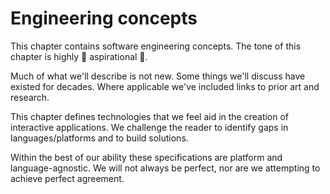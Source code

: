 # Engineering concepts

This chapter contains software engineering concepts. The tone of this chapter is highly 🌟 aspirational 🌟.

Much of what we'll describe is not new. Some things we'll discuss have existed for decades. Where applicable we've included links to prior art and research.

This chapter defines technologies that we feel aid in the creation of interactive applications. We challenge the reader to identify gaps in languages/platforms and to build solutions.

Within the best of our ability these specifications are platform and language-agnostic. We will not always be perfect, nor are we attempting to achieve perfect agreement.

<!--

LGTM:
- featherless
- larche

-->
